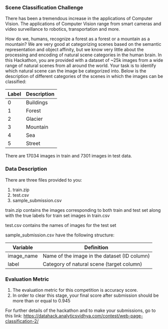 ### Scene Classification Challenge

There has been a tremendous increase in the applications of Computer Vision. The applications of Computer Vision range from smart cameras and video surveillance to robotics, transportation and more.

How do we, humans, recognize a forest as a forest or a mountain as a mountain? We are very good at categorizing scenes based on the semantic representation and object affinity, but we know very little about the processing and encoding of natural scene categories in the human brain. In this Hackathon, you are provided with a dataset of ~25k images from a wide range of natural scenes from all around the world. Your task is to identify which natural scene can the image be categorized into. Below is the description of different categories of the scenes in which the images can be classified:

| Label | Description |
| --- | --- |
| 0 | Buildings |
| 1 | Forest |
| 2 | Glacier |
| 3 | Mountain |
| 4 | Sea |
| 5 | Street |

There are 17034 images in train and 7301 images in test data.

### Data Description

There are three files provided to you:
1. train.zip
2. test.csv
3. sample_submission.csv

train.zip contains the images corresponding to both train and test set along with the true labels for train set images in train.csv

test.csv contains the names of images for the test set

sample_submission.csv have the following structure:

| Variable | Definition |
| --- | --- |
| image_name | Name of the image in the dataset (ID column) |
| label | Category of natural scene (target column) |

### Evaluation Metric

1. The evaluation metric for this competition is accuracy score.
2. In order to clear this stage, your final score after submission should be more than or equal to 0.945

For further details of the hackathon and to make your submissions, go to this link: 
https://datahack.analyticsvidhya.com/contest/web-page-classification-2/